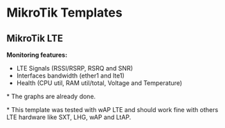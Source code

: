# MikroTik Templates

## MikroTik LTE
**Monitoring features:**
- LTE Signals (RSSI/RSRP, RSRQ and SNR)
- Interfaces bandwidth (ether1 and lte1)
- Health (CPU util, RAM util/total, Voltage and Temperature)

\* The graphs are already done.

\* This template was tested with wAP LTE and should work fine with others LTE hardware like SXT, LHG, wAP and LtAP.
